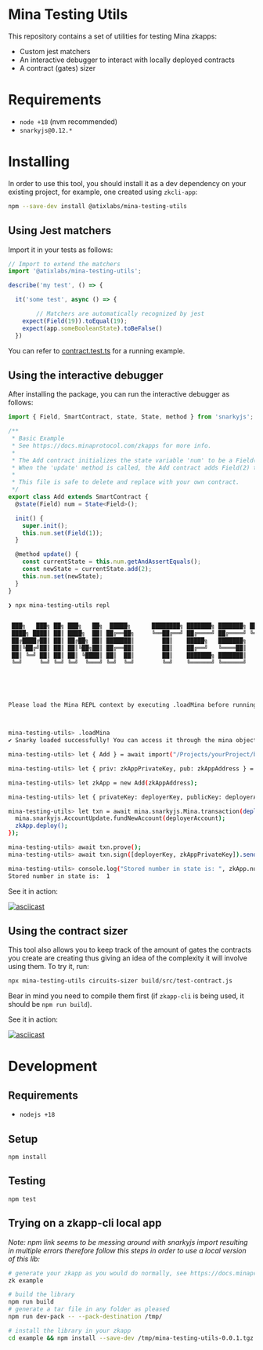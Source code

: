 # Mina Testing Utils

This repository contains a set of utilities for testing Mina zkapps:

- Custom jest matchers
- An interactive debugger to interact with locally deployed contracts
- A contract (gates) sizer 

# Requirements

- `node +18` (nvm recommended)
- `snarkyjs@0.12.*`

# Installing

In order to use this tool, you should install it as a dev dependency on your existing project, for example, one created using `zkcli-app`:

```bash
npm --save-dev install @atixlabs/mina-testing-utils 
```

## Using Jest matchers

Import it in your tests as follows:

```typescript
// Import to extend the matchers
import '@atixlabs/mina-testing-utils';

describe('my test', () => {

  it('some test', async () => {

		// Matchers are automatically recognized by jest
    expect(Field(19)).toEqual(19);
    expect(app.someBooleanState).toBeFalse()
  })
```

You can refer to [contract.test.ts](./test/contract/test-contract.ts) for a running example.

## Using the interactive debugger

After installing the package, you can run the interactive debugger as follows:

```typescript 
import { Field, SmartContract, state, State, method } from 'snarkyjs';

/**
 * Basic Example
 * See https://docs.minaprotocol.com/zkapps for more info.
 *
 * The Add contract initializes the state variable 'num' to be a Field(1) value by default when deployed.
 * When the 'update' method is called, the Add contract adds Field(2) to its 'num' contract state.
 *
 * This file is safe to delete and replace with your own contract.
 */
export class Add extends SmartContract {
  @state(Field) num = State<Field>();

  init() {
    super.init();
    this.num.set(Field(1));
  }

  @method update() {
    const currentState = this.num.getAndAssertEquals();
    const newState = currentState.add(2);
    this.num.set(newState);
  }
}
```

```bash
❯ npx mina-testing-utils repl


 ███╗   ███╗ ██╗ ███╗   ██╗  █████╗      ████████╗ ███████╗ ███████╗ ████████╗ ██╗ ███╗   ██╗  ██████╗      ██╗   ██╗ ████████╗ ██╗ ██╗      ███████╗
 ████╗ ████║ ██║ ████╗  ██║ ██╔══██╗     ╚══██╔══╝ ██╔════╝ ██╔════╝ ╚══██╔══╝ ██║ ████╗  ██║ ██╔════╝      ██║   ██║ ╚══██╔══╝ ██║ ██║      ██╔════╝
 ██╔████╔██║ ██║ ██╔██╗ ██║ ███████║        ██║    █████╗   ███████╗    ██║    ██║ ██╔██╗ ██║ ██║  ███╗     ██║   ██║    ██║    ██║ ██║      ███████╗
 ██║╚██╔╝██║ ██║ ██║╚██╗██║ ██╔══██║        ██║    ██╔══╝   ╚════██║    ██║    ██║ ██║╚██╗██║ ██║   ██║     ██║   ██║    ██║    ██║ ██║      ╚════██║
 ██║ ╚═╝ ██║ ██║ ██║ ╚████║ ██║  ██║        ██║    ███████╗ ███████║    ██║    ██║ ██║ ╚████║ ╚██████╔╝     ╚██████╔╝    ██║    ██║ ███████╗ ███████║
 ╚═╝     ╚═╝ ╚═╝ ╚═╝  ╚═══╝ ╚═╝  ╚═╝        ╚═╝    ╚══════╝ ╚══════╝    ╚═╝    ╚═╝ ╚═╝  ╚═══╝  ╚═════╝       ╚═════╝     ╚═╝    ╚═╝ ╚══════╝ ╚══════╝



  

Please load the Mina REPL context by executing .loadMina before running any commands.


  
mina-testing-utils> .loadMina
✔ Snarky loaded successfully! You can access it through the mina object.

mina-testing-utils> let { Add } = await import("/Projects/yourProject/build/src/Add.js")

mina-testing-utils> let { priv: zkAppPrivateKey, pub: zkAppAddress } = mina.genKeyPair();

mina-testing-utils> let zkApp = new Add(zkAppAddress);

mina-testing-utils> let { privateKey: deployerKey, publicKey: deployerAccount } = mina.testAccounts[0];

mina-testing-utils> let txn = await mina.snarkyjs.Mina.transaction(deployerAccount, () => {
  mina.snarkyjs.AccountUpdate.fundNewAccount(deployerAccount);
  zkApp.deploy();
});

mina-testing-utils> await txn.prove();
mina-testing-utils> await txn.sign([deployerKey, zkAppPrivateKey]).send();

mina-testing-utils> console.log("Stored number in state is: ", zkApp.num.get().toString())
Stored number in state is:  1
```

See it in action:

[![asciicast](https://asciinema.org/a/603288.svg)](https://asciinema.org/a/603288)

## Using the contract sizer

This tool also allows you to keep track of the amount of gates the contracts you create are creating thus giving an idea of the complexity it will involve using them. To try it, run:

```bash
npx mina-testing-utils circuits-sizer build/src/test-contract.js
```

Bear in mind you need to compile them first (if `zkapp-cli` is being used, it should be `npm run build`).

See it in action:

[![asciicast](https://asciinema.org/a/13DtDxa6nId5AtEhDcvZ3IyDf.svg)](https://asciinema.org/a/13DtDxa6nId5AtEhDcvZ3IyDf)

# Development

## Requirements

- `nodejs +18`

## Setup

```
npm install
```

## Testing

```
npm test
```

## Trying on a zkapp-cli local app

_Note: npm link seems to be messing around with snarkyjs import resulting in multiple errors therefore follow this steps in order to use a local version of this lib:_

```bash
# generate your zkapp as you would do normally, see https://docs.minaprotocol.com/zkapps/how-to-write-a-zkapp
zk example

# build the library
npm run build
# generate a tar file in any folder as pleased
npm run dev-pack -- --pack-destination /tmp/ 

# install the library in your zkapp
cd example && npm install --save-dev /tmp/mina-testing-utils-0.0.1.tgz
```
